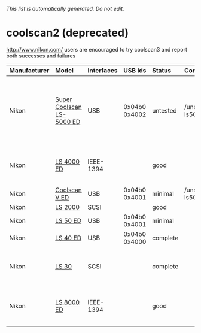 _This list is automatically generated. Do not edit._

# coolscan2 (deprecated) #
http://www.nikon.com/
users are encouraged to try coolscan3 and report both successes and failures

| **Manufacturer** | **Model** | **Interfaces** | **USB ids** | **Status** | **Comment** | **URL** |
|:-----------------|:----------|:---------------|:------------|:-----------|:------------|:--------|
|Nikon|[Super Coolscan LS-5000 ED](Coolscan2SuperCoolscanLS5000ED.md)|USB|0x04b0 0x4002|untested|/unsupported/nikon-ls5000-ed.html|May work, similar to LS 50 ED, but untested. Please tell us if it works.|
|Nikon|[LS 4000 ED](Coolscan2LS4000ED.md)|IEEE-1394|  |good|  |needs linux kernel 2.4.19 or later|
|Nikon|[Coolscan V ED](Coolscan2CoolscanVED.md)|USB|0x04b0 0x4001|minimal|/unsupported/nikon-ls50-ed.html|  |
|Nikon|[LS 2000](Coolscan2LS2000.md)|SCSI|  |good|  |  |
|Nikon|[LS 50 ED](Coolscan2LS50ED.md)|USB|0x04b0 0x4001|minimal|  |  |
|Nikon|[LS 40 ED](Coolscan2LS40ED.md)|USB|0x04b0 0x4000|complete|  |  |
|Nikon|[LS 30](Coolscan2LS30.md)|SCSI|  |complete|  |working -- model available to developer|
|Nikon|[LS 8000 ED](Coolscan2LS8000ED.md)|IEEE-1394|  |good|  |needs linux kernel 2.4.19 or later|